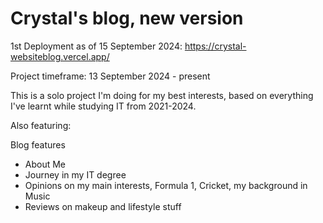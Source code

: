 # Crystal's blog, new version


1st Deployment as of 15 September 2024: https://crystal-websiteblog.vercel.app/ 


Project timeframe: 13 September 2024 - present

This is a solo project I'm doing for my best interests, based on everything I've learnt while studying IT from 2021-2024.

Also featuring:

Blog features

- About Me
- Journey in my IT degree
- Opinions on my main interests, Formula 1, Cricket, my background in Music 
- Reviews on makeup and lifestyle stuff

